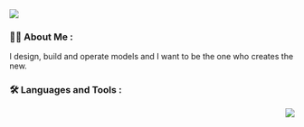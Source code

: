 <img src=https://github.com/UFOjw/UFOjw/assets/95556055/acd2ee72-a691-407d-adbd-edc363247cb2>

### 👨‍💻 About Me :

I design, build and operate models and I want to be the one who creates the new.

### 🛠️ Languages and Tools :
<div align="right">
<img src="https://komarev.com/ghpvc/?username=UFOjw">
</div>
